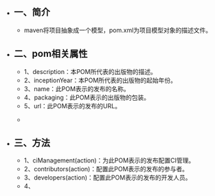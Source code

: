 - ## 一、简介
	- maven将项目抽象成一个模型，pom.xml为项目模型对象的描述文件。
- ## 二、pom相关属性
	- 1、description：本POM所代表的出版物的描述。
	- 2、inceptionYear：本POM所代表的出版物的起始年份。
	- 3、name：此POM表示的发布的名称。
	- 4、packaging：此POM表示的出版物的包装。
	- 5、url：此POM表示的发布的URL。
	- ```groovy
	  ```
- ## 三、方法
	- 1、ciManagement(action)：为此POM表示的发布配置CI管理。
	- 2、contributors(action)：配置此POM表示的发布的参与者。
	- 3、developers(action)：配置此POM表示的发布的开发人员。
	- 4、